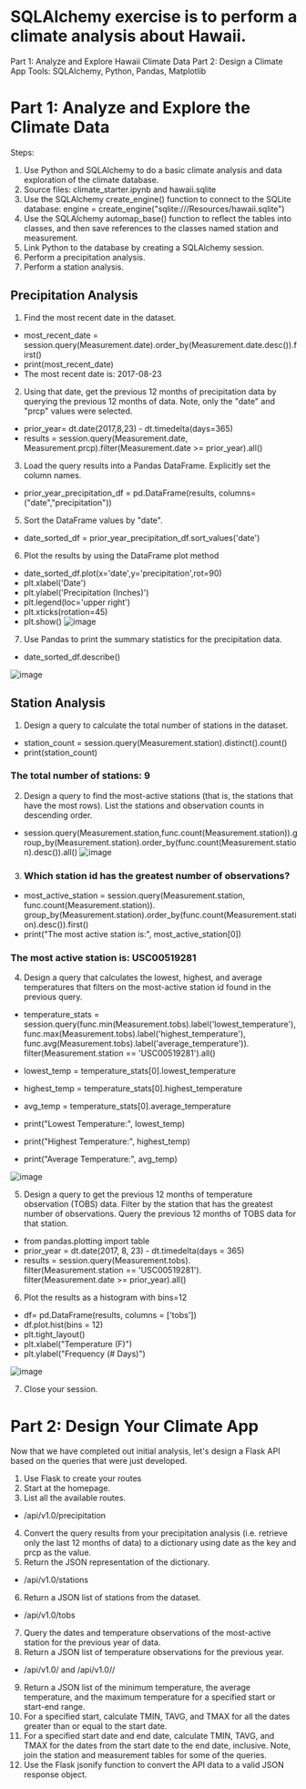# SQLAlchemy exercise is to perform a climate analysis about Hawaii.   
Part 1: Analyze and Explore Hawaii Climate Data
Part 2: Design a Climate App
Tools: SQLAlchemy, Python, Pandas, Matplotlib

# Part 1: Analyze and Explore the Climate Data
Steps:
1. Use Python and SQLAlchemy to do a basic climate analysis and data exploration of the climate database. 
2. Source files: climate_starter.ipynb and hawaii.sqlite
3. Use the SQLAlchemy create_engine() function to connect to the SQLite database: engine = create_engine("sqlite:///Resources/hawaii.sqlite")
4. Use the SQLAlchemy automap_base() function to reflect the tables into classes, and then save references to the classes named station and measurement.
5. Link Python to the database by creating a SQLAlchemy session.
7. Perform a precipitation analysis.
8. Perform a station analysis.

## Precipitation Analysis
1. Find the most recent date in the dataset.
- most_recent_date = session.query(Measurement.date).order_by(Measurement.date.desc()).first()
- print(most_recent_date)
- The most recent date is:  2017-08-23
2. Using that date, get the previous 12 months of precipitation data by querying the previous 12 months of data.  Note, only the "date" and "prcp" values were selected.
- prior_year= dt.date(2017,8,23) - dt.timedelta(days=365)
- results = session.query(Measurement.date, Measurement.prcp).filter(Measurement.date >= prior_year).all()
3. Load the query results into a Pandas DataFrame. Explicitly set the column names.
- prior_year_precipitation_df = pd.DataFrame(results, columns=("date","precipitation"))
5. Sort the DataFrame values by "date".
- date_sorted_df = prior_year_precipitation_df.sort_values('date')
6. Plot the results by using the DataFrame plot method
- date_sorted_df.plot(x='date',y='precipitation',rot=90)
- plt.xlabel('Date')
- plt.ylabel('Precipitation (Inches)')
- plt.legend(loc='upper right')
- plt.xticks(rotation=45)
- plt.show()
![image](https://github.com/CMccormick0003/sqlalchemy-challenge/assets/120672518/627e5d09-ce77-4f39-b1c1-25db90e2e4ef)
7. Use Pandas to print the summary statistics for the precipitation data.
- date_sorted_df.describe()

![image](https://github.com/CMccormick0003/sqlalchemy-challenge/assets/120672518/f742396b-f972-4af4-93fb-490dc033db94)

## Station Analysis
1. Design a query to calculate the total number of stations in the dataset.
- station_count = session.query(Measurement.station).distinct().count()
- print(station_count)
### The total number of stations: 9

2. Design a query to find the most-active stations (that is, the stations that have the most rows). List the stations and observation counts in descending order.
- session.query(Measurement.station,func.count(Measurement.station)).group_by(Measurement.station).order_by(func.count(Measurement.station).desc()).all()
![image](https://github.com/CMccormick0003/sqlalchemy-challenge/assets/120672518/9a538282-44ba-415e-8fab-3eaf122daa32)

3. ### Which station id has the greatest number of observations?
- most_active_station = session.query(Measurement.station, func.count(Measurement.station)).\
    group_by(Measurement.station).order_by(func.count(Measurement.station).desc()).first()
- print("The most active station is:", most_active_station[0])
### The most active station is: USC00519281

4. Design a query that calculates the lowest, highest, and average temperatures that filters on the most-active station id found in the previous query.
- temperature_stats = session.query(func.min(Measurement.tobs).label('lowest_temperature'),
                                  func.max(Measurement.tobs).label('highest_temperature'),
                                  func.avg(Measurement.tobs).label('average_temperature')).\
        filter(Measurement.station == 'USC00519281').all()

- lowest_temp = temperature_stats[0].lowest_temperature
- highest_temp = temperature_stats[0].highest_temperature
- avg_temp = temperature_stats[0].average_temperature

- print("Lowest Temperature:", lowest_temp)
- print("Highest Temperature:", highest_temp)
- print("Average Temperature:", avg_temp)

![image](https://github.com/CMccormick0003/sqlalchemy-challenge/assets/120672518/c5aeaba9-e346-4053-bc33-1e868bd7d673)

5. Design a query to get the previous 12 months of temperature observation (TOBS) data. Filter by the station that has the greatest number of observations. Query the previous 12 months of TOBS data for that station.
- from pandas.plotting import table
- prior_year = dt.date(2017, 8, 23) - dt.timedelta(days = 365)
- results = session.query(Measurement.tobs).\
    filter(Measurement.station == 'USC00519281').\
    filter(Measurement.date >= prior_year).all()
    
6. Plot the results as a histogram with bins=12
- df= pd.DataFrame(results, columns = ['tobs'])
- df.plot.hist(bins = 12)
- plt.tight_layout()
- plt.xlabel("Temperature (F)")
- plt.ylabel("Frequency (# Days)")

![image](https://github.com/CMccormick0003/sqlalchemy-challenge/assets/120672518/e819bf56-da26-4d91-a12a-5d075fd7fd71)

7. Close your session.

# Part 2: Design Your Climate App
Now that we have completed out initial analysis, let's design a Flask API based on the queries that were just developed. 
1. Use Flask to create your routes 
2. Start at the homepage.
3. List all the available routes.
- /api/v1.0/precipitation
4. Convert the query results from your precipitation analysis (i.e. retrieve only the last 12 months of data) to a dictionary using date as the key and prcp as the value.
5. Return the JSON representation of the dictionary.
- /api/v1.0/stations
6. Return a JSON list of stations from the dataset.
- /api/v1.0/tobs
7. Query the dates and temperature observations of the most-active station for the previous year of data.
8. Return a JSON list of temperature observations for the previous year.
- /api/v1.0/<start> and /api/v1.0/<start>/<end>
9. Return a JSON list of the minimum temperature, the average temperature, and the maximum temperature for a specified start or start-end range.
10. For a specified start, calculate TMIN, TAVG, and TMAX for all the dates greater than or equal to the start date.
11. For a specified start date and end date, calculate TMIN, TAVG, and TMAX for the dates from the start date to the end date, inclusive.  Note, join the station and measurement tables for some of the queries.
12. Use the Flask jsonify function to convert the API data to a valid JSON response object.